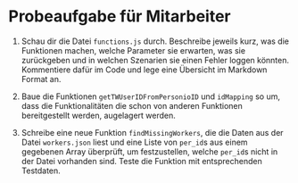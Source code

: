 # Probeaufgabe für Mitarbeiter


1. Schau dir die Datei `functions.js` durch. Beschreibe jeweils kurz, was die Funktionen machen, welche Parameter sie erwarten, was sie zurückgeben und in welchen Szenarien sie einen Fehler loggen könnten.
Kommentiere dafür im Code und lege eine Übersicht im Markdown Format an.

2. Baue die Funktionen `getTWUserIDFromPersonioID` und `idMapping` so um, dass die Funktionalitäten die schon von anderen Funktionen bereitgestellt werden, augelagert werden.

3. Schreibe eine neue Funktion `findMissingWorkers`, die die Daten aus der Datei `workers.json` liest und eine Liste von `per_id`s aus einem gegebenen Array überprüft, um festzustellen, welche `per_id`s nicht in der Datei vorhanden sind. Teste die Funktion mit entsprechenden Testdaten.
